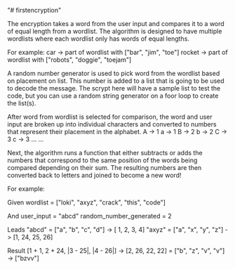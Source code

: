 "# firstencryption" 

The encryption takes a word from the user input and compares it to a word of equal length from a wordlist. The algorithm is designed to have multiple wordlists where each wordlist only has words of equal lengths.

For example:
car -> part of wordlist with ["bar", "jim", "toe"]
rocket -> part of wordlist with ["robots", "doggie", "toejam"]

A random number generator is used to pick word from the wordlist based on placement on list. This number is added to a list that is going to be used to decode the message. 
The scrypt here will have a sample list to test the code, but you can use a random string generator on a foor loop to create the list(s). 

After word from wordlist is selected for comparison, the word and user input are broken up into individual characters and converted to numbers that represent their placement in the alphabet.
A -> 1
a -> 1
B -> 2
b -> 2
C -> 3
c -> 3
...
...

Next, the algorithm runs a function that either subtracts or adds the numbers that correspond to the same position of the words being compared depending on their sum.
The resulting numbers are then converted back to letters and joined to become a new word!

For example:

Given
wordlist = ["loki", "axyz", "crack", "this", "code"]

And
user_input = "abcd"
random_number_generated = 2

Leads
"abcd" = ["a", "b", "c", "d"] -> [ 1, 2, 3, 4]
"axyz" = ["a", "x", "y", "z"] -> [1, 24, 25, 26]

Result
[1 + 1, 2 + 24, |3 - 25|, |4 - 26|] -> [2, 26, 22, 22] = ["b", "z", "v", "v"] -> ["bzvv"]



